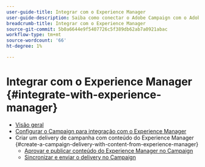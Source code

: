 ```yaml
---
user-guide-title: Integrar com o Experience Manager
user-guide-description: Saiba como conectar o Adobe Campaign com o Adobe Experience Manager para permitir gerenciar modelos, ativos e formulários de entrega de email no Experience Manager.
breadcrumb-title: Integrar com o Experience Manager
source-git-commit: 5b0a6644e9f5407726c5f389db62ab7a0921abac
workflow-type: tm+mt
source-wordcount: '66'
ht-degree: 1%

---
```



# Integrar com o Experience Manager {#integrate-with-experience-manager}

+ [Visão geral](/help/tutorial-integrate-with-experience-manager/overview.md)
+ [Configurar o Campaign para integração com o Experience Manager](/help/tutorial-integrate-with-experience-manager/configure-campaign-for-aem-integration.md)
+ Criar um delivery de campanha com conteúdo do Experience Manager {#create-a-campaign-delivery-with-content-from-experience-manager}
   + [Aprovar e publicar conteúdo do Experience Manager no Campaign](/help/tutorial-integrate-with-experience-manager/approve-and-publish-aem-content-to-campaign.md)
   + [Sincronizar e enviar o delivery no Campaign](/help/tutorial-integrate-with-experience-manager/synchronize-and-send-an-aem-delivery-in-campaign.md)

